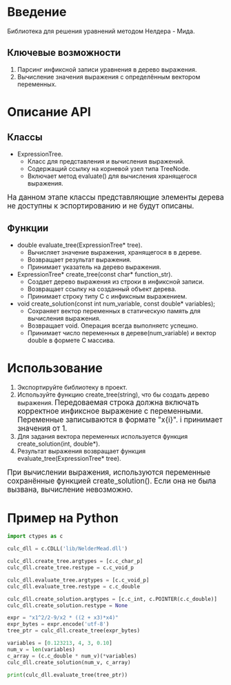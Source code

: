 # Введение

Библиотека для решения уравнений методом Нелдера - Мида.

## Ключевые возможности
1. Парсинг инфиксной записи уравнения в дерево выражения.
2. Вычисление значения выражения с определённым вектором переменных.

# Описание API
## Классы
- ExpressionTree.
    - Класс для представления и вычисления выражений.
    - Содержащий ссылку на корневой узел типа TreeNode.
    - Включает метод evaluate() для вычисления хранящегося выражения.

<big>На данном этапе классы представляющие элементы дерева не доступны к эспортированию и не будут описаны.</big>
## Функции

- double evaluate_tree(ExpressionTree* tree).
    - Вычисляет значение выражения, хранящегося в в дереве.
    - Возвращает результат выражения.
    - Принимает указатель на дерево выражения.
- ExpressionTree* create_tree(const char* function_str).
    - Создает дерево выражения из строки в инфиксной записи.
    - Возвращает ссылку на созданный объект дерева.
    - Принимает строку типу С с инфиксным выражением.
- void create_solution(const int num_variable, const double* variables);
    - Сохраняет вектор переменных в статическую память для вычисления выражения.
    - Возвращает void. Операция всегда выполняетс успешно.
    - Принимает число переменных в дереве(num_variable) и вектор double в формете С массива. 

# Использование 
1. Экспортируйте библиотеку в проект.
2. Используйте функцию create_tree(string), что бы создать дерево выражения. <BIG>Передоваемая строка должна включать корректное инфиксное выражение с переменными. Переменные записываются в формате "x{i}". i принимает значения от 1. </BIG>  
3. Для задания вектора переменных используется функция create_solution(int, double*). 
4. Результат выражения возвращает функция evaluate_tree(ExpressionTree* tree).

<BIG>При вычислении выражения, используются переменные сохранённые функцией create_solution(). Если она не была вызвана, вычисление невозможно.</BIG>

# Пример на Python
```python
import ctypes as c

culc_dll = c.CDLL('lib/NelderMead.dll')

culc_dll.create_tree.argtypes = [c.c_char_p]
culc_dll.create_tree.restype = c.c_void_p

culc_dll.evaluate_tree.argtypes = [c.c_void_p]
culc_dll.evaluate_tree.restype = c.c_double

culc_dll.create_solution.argtypes = [c.c_int, c.POINTER(c.c_double)]
culc_dll.create_solution.restype = None

expr = "x1^2/2-9/x2 * ((2 + x3)*x4)"
expr_bytes = expr.encode('utf-8')
tree_ptr = culc_dll.create_tree(expr_bytes)

variables = [0.123213, 4, 3, 0.10]
num_v = len(variables)
c_array = (c.c_double * num_v)(*variables)
culc_dll.create_solution(num_v, c_array)

print(culc_dll.evaluate_tree(tree_ptr))
```

